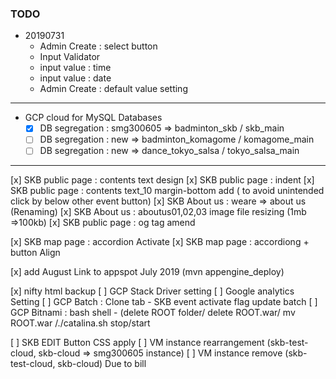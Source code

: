 ### TODO
+ 20190731
    - Admin Create : select button
    - Input Validator
    - input value : time
    - input value : date
    - Admin Create : default value setting
    
--- 
+ GCP cloud for MySQL Databases
     - [x] DB segregation : smg300605 => badminton_skb / skb_main
     - [ ] DB segregation : new       => badminton_komagome / komagome_main
     - [ ] DB segregation : new       => dance_tokyo_salsa / tokyo_salsa_main

---

[x] SKB public page : contents text design
[x] SKB public page : indent
[x] SKB public page : contents text_10 margin-bottom add ( to avoid unintended click by below other event button)
[x] SKB About us  : weare => about us (Renaming)
[x] SKB About us : aboutus01,02,03 image file resizing (1mb =>100kb)
[x] SKB public page : og tag amend

[x] SKB map page : accordion Activate
[x] SKB map page : accordiong + button Align

[x] add August Link to appspot July 2019 (mvn appengine_deploy)

[x] nifty html backup
[ ] GCP Stack Driver setting
[ ] Google analytics Setting
[ ] GCP Batch : Clone tab - SKB event activate flag update batch
[ ] GCP Bitnami : bash shell - (delete ROOT folder/ delete ROOT.war/ mv ROOT.war /./catalina.sh stop/start 

[ ] SKB EDIT Button CSS apply
[ ] VM instance rearrangement (skb-test-cloud, skb-cloud => smg300605 instance)
[ ] VM instance remove (skb-test-cloud, skb-cloud) Due to bill
